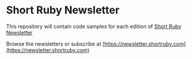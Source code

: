 # Short Ruby Newsletter

This repository will contain code samples for each edition of [Short Ruby Newsletter](https://newsletter.shortruby.com)

Browse the newsletters or subscribe at [https://newsletter.shortruby.com](https://newsletter.shortruby.com)